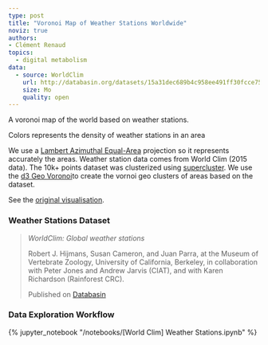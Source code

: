```yaml
---
type: post
title: "Voronoi Map of Weather Stations Worldwide"
noviz: true
authors:
- Clément Renaud
topics:
  - digital metabolism
data:
  - source: WorldClim
    url: http://databasin.org/datasets/15a31dec689b4c958ee491ff30fcce75
    size: Mo
    quality: open
---
```


<style>
.fullwidth {
  width: 100vw;
  position: relative;
  left: 50%;
  right: 50%;
  margin-left: -50vw;
  margin-right: -50vw;
}
</style>

<div class="fullwidth">
<div id="chart"></div>
</div>
<p id="viewof-details"></p>
<p id="viewof-rotate"></p>
<p id="viewof-showHide"></p>


<script type="module">
  import notebook from "https://api.observablehq.com/@clemsos/world-weather-stations.js";

  const renders = {
    "viewof details": "#viewof-details",
    "viewof showHide": "#viewof-showHide",
    "viewof rotate": "#viewof-rotate",
    "chart": "#chart",
  };

  import {Inspector, Runtime} from "https://unpkg.com/@observablehq/notebook-runtime@2?module";
  for (let i in renders)
    renders[i] = document.querySelector(renders[i]);

  Runtime.load(notebook, (variable) => {
    if (renders[variable.name])
      return new Inspector(renders[variable.name]);
  });
</script>

A voronoi map of the world based on weather stations.

Colors represents the density of weather stations in an area

We use a [Lambert Azimuthal Equal-Area](https://en.wikipedia.org/wiki/Lambert_azimuthal_equal-area_projection) projection so it represents accurately the areas. Weather station data comes from World Clim (2015 data). The 10k+ points dataset was clusterized using [supercluster](https://github.com/mapbox/supercluster/). We use the [d3 Geo Voronoi](https://github.com/Fil/d3-geo-voronoi)to create the vornoi geo clusters of areas based on the dataset.

See the [original visualisation](https://observablehq.com/@clemsos/world-weather-stations).

### Weather Stations Dataset

> *WorldClim: Global weather stations*
>
> Robert J. Hijmans, Susan Cameron, and Juan Parra, at the Museum of Vertebrate Zoology, University of California, Berkeley, in collaboration with Peter Jones and Andrew Jarvis (CIAT), and with Karen Richardson (Rainforest CRC).
>
> Published on  [Databasin]( http://databasin.org/datasets/15a31dec689b4c958ee491ff30fcce75)


### Data Exploration Workflow

{% jupyter_notebook "/notebooks/[World Clim] Weather Stations.ipynb" %}
